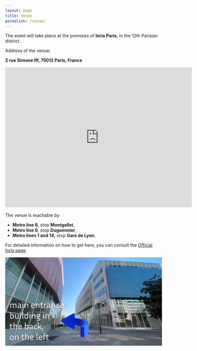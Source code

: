 ```yaml
---
layout: page
title: Venue
permalink: /venue/
---
```


The event will take place at the premises of **Inria Paris**, in the 12th Parisian district.

Address of the venue:

**2 rue Simone Iff, 75012 Paris, France**

<iframe src="https://www.google.com/maps/embed?pb=!1m18!1m12!1m3!1d2625.878667800449!2d2.379782592855604!3d48.84145299740623!2m3!1f0!2f0!3f0!3m2!1i1024!2i768!4f13.1!3m3!1m2!1s0x47e67213981eb799%3A0x5cac9b4921551bb9!2s2%20Rue%20Simone%20IFF%2C%2075012%20Paris!5e0!3m2!1sen!2sfr!4v1707933678709!5m2!1sen!2sfr" width="600" height="450" style="border:0;" allowfullscreen="" loading="lazy" referrerpolicy="no-referrer-when-downgrade"></iframe>

The venue is reachable by
* **Metro line 8**, stop **Montgallet**,
* **Metro line 6**, stop **Dugommier**,
* **Metro lines 1 and 14**, stop **Gare de Lyon**.

For detailed information on how to get here, you can consult the [Official Inria page](https://www.inria.fr/en/how-reach-us).

![Inria building](/static/inria_building.jpg)
